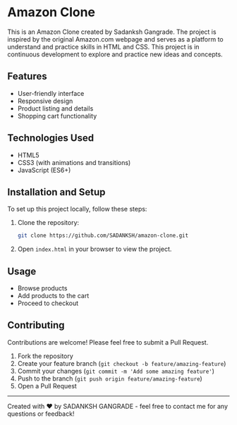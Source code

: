 # Amazon Clone

This is an Amazon Clone created by Sadanksh Gangrade. The project is inspired by the original Amazon.com webpage and serves as a platform to understand and practice skills in HTML and CSS. This project is in continuous development to explore and practice new ideas and concepts.

## Features

- User-friendly interface
- Responsive design
- Product listing and details
- Shopping cart functionality

## Technologies Used

- HTML5
- CSS3 (with animations and transitions)
- JavaScript (ES6+)

## Installation and Setup

To set up this project locally, follow these steps:

1. Clone the repository:
   ```bash
   git clone https://github.com/SADANKSH/amazon-clone.git
   ```
2. Open `index.html` in your browser to view the project.

## Usage

- Browse products
- Add products to the cart
- Proceed to checkout

## Contributing

Contributions are welcome! Please feel free to submit a Pull Request.

1. Fork the repository
2. Create your feature branch (`git checkout -b feature/amazing-feature`)
3. Commit your changes (`git commit -m 'Add some amazing feature'`)
4. Push to the branch (`git push origin feature/amazing-feature`)
5. Open a Pull Request


---

Created with ❤️ by SADANKSH GANGRADE - feel free to contact me for any questions or feedback! 
